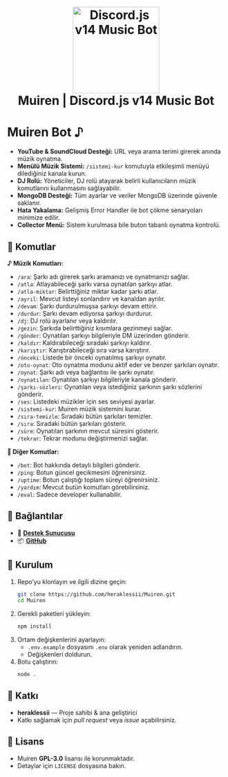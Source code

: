 <h1 align="center">
  <br>
  <a href="https://github.com/heraklessii"><img src="https://media.discordapp.net/attachments/1322565611896963123/1365112651088396330/tsumi.png?ex=680c1fba&is=680ace3a&hm=cfb5e33062cba68ff35a12ae7213bfd0b894d2be30744c0d91aceebebede4e96&=&format=webp&quality=lossless&width=872&height=872" height="200" alt="Discord.js v14 Music Bot"></a>
  <br>
   Muiren | Discord.js v14 Music Bot
  <br>
</h1>

# Muiren Bot ♪

- **YouTube & SoundCloud Desteği:** URL veya arama terimi girerek anında müzik oynatma.
- **Menülü Müzik Sistemi:** `/sistemi-kur` komutuyla etkileşimli menüyü dilediğiniz kanala kurun.
- **DJ Rolü:** Yöneticiler, DJ rolü atayarak belirli kullanıcıların müzik komutlarını kullanmasını sağlayabilir.
- **MongoDB Desteği:** Tüm ayarlar ve veriler MongoDB üzerinde güvenle saklanır.
- **Hata Yakalama:** Gelişmiş Error Handler ile bot çökme senaryoları minimize edilir.
- **Collector Menü:** Sistem kurulmasa bile buton tabanlı oynatma kontrolü.

## 🚀 Komutlar 

**♪ Müzik Komutları:**
- `/ara`:  Şarkı adı girerek şarkı aramanızı ve oynatmanızı sağlar.
- `/atla`: Atlayabileceği şarkı varsa oynatılan şarkıyı atlar.
- `/atla-miktar`: Belirttiğiniz miktar kadar şarkı atlar. 
- `/ayrıl`: Mevcut listeyi sonlandırır ve kanaldan ayrılır.
- `/devam`: Şarkı durdurulmuşsa şarkıyı devam ettirir.
- `/durdur`: Şarkı devam ediyorsa şarkıyı durdurur. 
- `/dj`: DJ rolü ayarlanır veya kaldırılır.
- `/gezin`: Şarkıda belirttiğiniz kısımlara gezinmeyi sağlar.
- `/gönder`: Oynatılan şarkıyı bilgileriyle DM üzerinden gönderir.
- `/kaldır`: Kaldırabileceği sıradaki şarkıyı kaldırır.
- `/karıştır`: Karıştırabileceği sıra varsa karıştırır. 
- `/önceki`: Listede bir önceki oynatılmış şarkıyı oynatır.
- `/oto-oynat`: Oto oynatma modunu aktif eder ve benzer şarkıları oynatır.
- `/oynat`: Şarkı adı veya bağlantısı ile şarkı oynatır.
- `/oynatılan`: Oynatılan şarkıyı bilgileriyle kanala gönderir.
- `/şarkı-sözleri`: Oynatılan veya istediğiniz şarkının şarkı sözlerini gönderir.
- `/ses`: Listedeki müzikler için ses seviyesi ayarlar.
- `/sistemi-kur`: Muiren müzik sistemini kurar.
- `/sıra-temizle`: Sıradaki bütün şarkıları temizler.
- `/sıra`: Sıradaki bütün şarkıları gösterir.
- `/süre`: Oynatılan şarkının mevcut süresini gösterir.
- `/tekrar`: Tekrar modunu değiştirmenizi sağlar.

**📝 Diğer Komutlar:**
- `/bot`: Bot hakkında detaylı bilgileri gönderir.
- `/ping`: Botun güncel gecikmesini öğrenirsiniz.
- `/uptime`: Botun çalıştığı toplam süreyi öğrenirsiniz.
- `/yardım`: Mevcut butün komutları görebilirsiniz.
- `/eval`: Sadece developer kullanabilir.

## 🔗 Bağlantılar

- 🤝 [**Destek Sunucusu**](https://discord.gg/tsumi)  
- 📦 [**GitHub**](https://github.com/heraklessii/Muiren)  

## 🚀 Kurulum

1. Repo’yu klonlayın ve ilgili dizine geçin:
   ```bash
   git clone https://github.com/heraklessii/Muiren.git
   cd Muiren
   ```
2. Gerekli paketleri yükleyin:
   ```bash
   npm install
   ```
3. Ortam değişkenlerini ayarlayın:
   - `.env.example` dosyasını `.env` olarak yeniden adlandırın.  
   - Değişkenleri doldurun.
4. Botu çalıştırın:
   ```bash
   node .
   ```

## 🙌 Katkı

- **heraklessii** — Proje sahibi & ana geliştirici  
- Katkı sağlamak için *pull request* veya *issue* açabilirsiniz.  

## 📜 Lisans

- Muiren **GPL-3.0** lisansı ile korunmaktadır. 
- Detaylar için `LICENSE` dosyasına bakın.